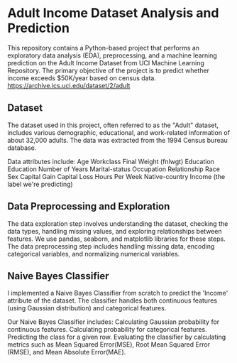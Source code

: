 # Adult Income Dataset Analysis and Prediction
This repository contains a Python-based project that performs an exploratory data analysis (EDA), preprocessing, and a machine learning prediction on the Adult Income Dataset from UCI Machine Learning Repository. The primary objective of the project is to predict whether income exceeds $50K/year based on census data. https://archive.ics.uci.edu/dataset/2/adult

## Dataset
The dataset used in this project, often referred to as the "Adult" dataset, includes various demographic, educational, and work-related information of about 32,000 adults. The data was extracted from the 1994 Census bureau database.

Data attributes include:
Age
Workclass
Final Weight (fnlwgt)
Education
Education Number of Years
Marital-status
Occupation
Relationship
Race
Sex
Capital Gain
Capital Loss
Hours Per Week
Native-country
Income (the label we're predicting)

## Data Preprocessing and Exploration
The data exploration step involves understanding the dataset, checking the data types, handling missing values, and exploring relationships between features. We use pandas, seaborn, and matplotlib libraries for these steps. The data preprocessing step includes handling missing data, encoding categorical variables, and normalizing numerical variables.

## Naive Bayes Classifier
I implemented a Naive Bayes Classifier from scratch to predict the 'Income' attribute of the dataset. The classifier handles both continuous features (using Gaussian distribution) and categorical features.

Our Naive Bayes Classifier includes:
Calculating Gaussian probability for continuous features.
Calculating probability for categorical features.
Predicting the class for a given row.
Evaluating the classifier by calculating metrics such as Mean Squared Error(MSE), Root Mean Squared Error (RMSE), and Mean Absolute Error(MAE).
